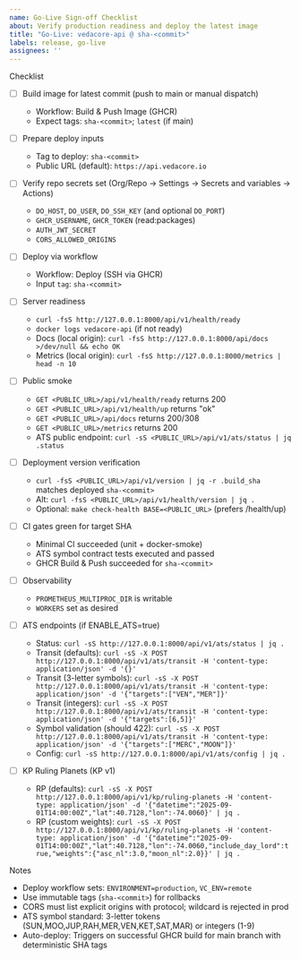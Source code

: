 ```yaml
---
name: Go-Live Sign-off Checklist
about: Verify production readiness and deploy the latest image
title: "Go-Live: vedacore-api @ sha-<commit>"
labels: release, go-live
assignees: ''
---
```


Checklist

- [ ] Build image for latest commit (push to main or manual dispatch)
  - Workflow: Build & Push Image (GHCR)
  - Expect tags: `sha-<commit>`; `latest` (if main)

- [ ] Prepare deploy inputs
  - Tag to deploy: `sha-<commit>`
  - Public URL (default): `https://api.vedacore.io`

- [ ] Verify repo secrets set (Org/Repo → Settings → Secrets and variables → Actions)
  - `DO_HOST`, `DO_USER`, `DO_SSH_KEY` (and optional `DO_PORT`)
  - `GHCR_USERNAME`, `GHCR_TOKEN` (read:packages)
  - `AUTH_JWT_SECRET`
  - `CORS_ALLOWED_ORIGINS`

- [ ] Deploy via workflow
  - Workflow: Deploy (SSH via GHCR)
  - Input `tag`: `sha-<commit>`

- [ ] Server readiness
  - `curl -fsS http://127.0.0.1:8000/api/v1/health/ready`
  - `docker logs vedacore-api` (if not ready)
  - Docs (local origin): `curl -fsS http://127.0.0.1:8000/api/docs >/dev/null && echo OK`
  - Metrics (local origin): `curl -fsS http://127.0.0.1:8000/metrics | head -n 10`

- [ ] Public smoke
  - `GET <PUBLIC_URL>/api/v1/health/ready` returns 200
  - `GET <PUBLIC_URL>/api/v1/health/up` returns "ok"
  - `GET <PUBLIC_URL>/api/docs` returns 200/308
  - `GET <PUBLIC_URL>/metrics` returns 200
  - ATS public endpoint: `curl -sS <PUBLIC_URL>/api/v1/ats/status | jq .status`

- [ ] Deployment version verification
  - `curl -fsS <PUBLIC_URL>/api/v1/version | jq -r .build_sha` matches deployed `sha-<commit>`
  - Alt: `curl -fsS <PUBLIC_URL>/api/v1/health/version | jq .`
  - Optional: `make check-health BASE=<PUBLIC_URL>` (prefers /health/up)

- [ ] CI gates green for target SHA
  - Minimal CI succeeded (unit + docker-smoke)
  - ATS symbol contract tests executed and passed
  - GHCR Build & Push succeeded for `sha-<commit>`

- [ ] Observability
  - `PROMETHEUS_MULTIPROC_DIR` is writable
  - `WORKERS` set as desired

- [ ] ATS endpoints (if ENABLE_ATS=true)
  - Status: `curl -sS http://127.0.0.1:8000/api/v1/ats/status | jq .`
  - Transit (defaults): `curl -sS -X POST http://127.0.0.1:8000/api/v1/ats/transit -H 'content-type: application/json' -d '{}'`
  - Transit (3-letter symbols): `curl -sS -X POST http://127.0.0.1:8000/api/v1/ats/transit -H 'content-type: application/json' -d '{"targets":["VEN","MER"]}'`
  - Transit (integers): `curl -sS -X POST http://127.0.0.1:8000/api/v1/ats/transit -H 'content-type: application/json' -d '{"targets":[6,5]}'`
  - Symbol validation (should 422): `curl -sS -X POST http://127.0.0.1:8000/api/v1/ats/transit -H 'content-type: application/json' -d '{"targets":["MERC","MOON"]}'`
  - Config: `curl -sS http://127.0.0.1:8000/api/v1/ats/config | jq .`

- [ ] KP Ruling Planets (KP v1)
  - RP (defaults):
    `curl -sS -X POST http://127.0.0.1:8000/api/v1/kp/ruling-planets -H 'content-type: application/json' -d '{"datetime":"2025-09-01T14:00:00Z","lat":40.7128,"lon":-74.0060}' | jq .`
  - RP (custom weights):
    `curl -sS -X POST http://127.0.0.1:8000/api/v1/kp/ruling-planets -H 'content-type: application/json' -d '{"datetime":"2025-09-01T14:00:00Z","lat":40.7128,"lon":-74.0060,"include_day_lord":true,"weights":{"asc_nl":3.0,"moon_nl":2.0}}' | jq .`

Notes

- Deploy workflow sets: `ENVIRONMENT=production`, `VC_ENV=remote`
- Use immutable tags (`sha-<commit>`) for rollbacks
- CORS must list explicit origins with protocol; wildcard is rejected in prod
- ATS symbol standard: 3-letter tokens (SUN,MOO,JUP,RAH,MER,VEN,KET,SAT,MAR) or integers (1-9)
- Auto-deploy: Triggers on successful GHCR build for main branch with deterministic SHA tags
